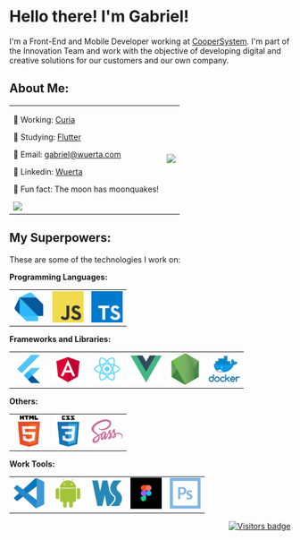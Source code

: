 <h1>Hello there! I'm Gabriel!</h1>

I'm a Front-End and Mobile Developer working at [CooperSystem](https://coopersystem.com.br/). I'm part of the Innovation Team and work with the objective of developing digital and creative solutions for our customers and our own company.

## About Me:

<table width="100%">
  <tr>
    <td>
      <span>
        <p>🔭 Working: <a href="https://curia.coop/">Curia</a></p>
        <p>🌱 Studying: <a href="https://flutter.dev">Flutter</a></p>
        <p>📧 Email: <a href="mailto://gabriel@wuerta.com">gabriel@wuerta.com</a></p>
        <p>🏢 Linkedin: <a href="https://www.linkedin.com/in/wuerta/">Wuerta</a></p>
        <p>🤪 Fun fact: The moon has moonquakes!</p>
        <a href="https://github.com/wuerta"><img height="200em" src="https://github-readme-stats.vercel.app/api?username=wuerta&show_icons=true&theme=nord&include_all_commits=true&count_private=true" /><a/>
      </span>
    </td>
    <td><a href="https://open.spotify.com/user/2i4sg3p2stfepsebq47b3xpvt?si=6181696403fb4ea1"><img width="273px" src="https://spotify-github-profile.vercel.app/api/view?uid=2i4sg3p2stfepsebq47b3xpvt&cover_image=true&theme=default" /><a/></td>
  </tr>
</table>

## My Superpowers:

These are some of the technologies I work on:

**Programming Languages:**

<table>
  <tr>
    <td>
      <a href="https://dart.dev/">
        <img title="Dart" alt="Dart" width="56px" src="https://raw.githubusercontent.com/github/explore/master/topics/dart/dart.png">
      </a>
    </td>
    <td>
      <a href="https://developer.mozilla.org/en-US/docs/Web/JavaScript">
        <img title="JavaScript" alt="JavaScript" width="56px" src="https://raw.githubusercontent.com/github/explore/master/topics/javascript/javascript.png">
      </a>
    </td>
    <td>
      <a href="https://www.typescriptlang.org/">
        <img title="TypeScript" alt="TypeScript" width="56px" src="https://raw.githubusercontent.com/github/explore/master/topics/typescript/typescript.png">
      </a>
    </td>
  </tr>
</table>

**Frameworks and Libraries:**

<table>
  <tr>
    <td>
      <a href="https://flutter.dev">
        <img title="Flutter" alt="Flutter" width="56px" src="https://raw.githubusercontent.com/github/explore/master/topics/flutter/flutter.png">
      </a>
    </td>
    <td>
      <a href="https://angular.io/">
        <img title="Angular" alt="Angular" width="56px" src="https://raw.githubusercontent.com/github/explore/master/topics/angular/angular.png">
      </a>
    </td>
    <td>
      <a href="https://reactjs.org/">
        <img title="React" alt="React" width="56px" src="https://raw.githubusercontent.com/github/explore/master/topics/react/react.png">
      </a>
    </td>
    <td>
      <a href="https://vuejs.org/">
        <img title="Vue" alt="Vue" width="56px" src="https://raw.githubusercontent.com/github/explore/master/topics/vue/vue.png">
      </a>
    </td>
    <td>
      <a href="https://nodejs.org/en/">
        <img title="NodeJs" alt="NodeJs" width="56px" src="https://raw.githubusercontent.com/github/explore/master/topics/nodejs/nodejs.png">
      </a>
    </td>
    <td>
      <a href="https://www.docker.com/">
        <img title="Docker" alt="Docker" width="56px" src="https://raw.githubusercontent.com/github/explore/master/topics/docker/docker.png">
      </a>   
    </td>
  </tr>
</table>

**Others:**

<table>
  <tr>
    <td>
      <a href="https://developer.mozilla.org/en-US/docs/Web/HTML">
        <img title="HTML" alt="HTML" width="56px" src="https://raw.githubusercontent.com/github/explore/master/topics/html/html.png">
      </a>
    </td>
    <td>
      <a href="https://developer.mozilla.org/en-US/docs/Web/CSS">
        <img title="CSS" alt="CSS" width="56px" src="https://raw.githubusercontent.com/github/explore/master/topics/css/css.png">
      </a>
    </td>
    <td>
      <a href="https://sass-lang.com/">
        <img title="SASS" alt="SASS" width="56px" src="https://raw.githubusercontent.com/github/explore/master/topics/sass/sass.png">
      </a>
    </td>
  </tr>
</table>

**Work Tools:**

<table>
  <tr>
    <td>
      <a href="https://code.visualstudio.com/">
        <img title="VSCode" alt="VSCode" width="56px" src="https://github.com/devicons/devicon/blob/master/icons/vscode/vscode-original.svg">
      </a>
    </td>
    <td>
      <a href="https://developer.android.com/studio">
        <img title="AndroidStudio" alt="AndroidStudio" width="56px" src="https://github.com/devicons/devicon/blob/master/icons/android/android-original.svg">
      </a>
    </td>
    <td>
      <a href="https://www.jetbrains.com/webstorm/">
        <img title="WebStorm" alt="WebStorm" width="56px" src="https://github.com/devicons/devicon/blob/master/icons/webstorm/webstorm-plain.svg">
      </a>
    </td>
    <td>
      <a href="https://www.figma.com/">
        <img title="Figma" alt="Figma" width="56px" src="https://raw.githubusercontent.com/github/explore/master/topics/figma/figma.png">
      </a>
    </td>
    <td>
      <a href="https://www.adobe.com/products/photoshop.html">
        <img title="PhotoShop" alt="PhotoShop" width="56px" src="https://github.com/devicons/devicon/blob/master/icons/photoshop/photoshop-line.svg">
      </a>
    </td>
  </tr>
</table>

<p align="right">
  <a href="https://badges.pufler.dev">
      <img src="https://badges.pufler.dev/visits/Wuerta/Wuerta" alt="Visitors badge" />
   </a>
</p>

